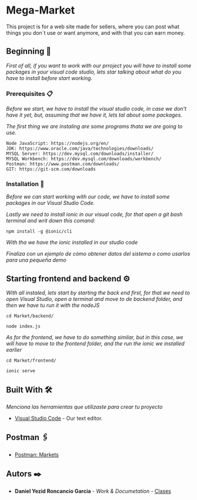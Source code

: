 # Mega-Market

This project is for a web site made for sellers, where you can post what things you don´t use or want anymore, and with that you can earn money.

## Beginning 🚀

_First of all, if you want to work with our prroject you will have to install some packages in your visual code studio, lets star talking about what do you have to install before start working._

### Prerequisites 📋

_Before we start, we have to install the visual studio code, in case we don't have it yet, but, assuming that we have it, lets tal about some packages._

_The first thing we are instaling are some programs thata we are going to use._
```
Node JavaScript: https://nodejs.org/en/
JDK: https://www.oracle.com/java/technologies/downloads/
MYSQL Server: https://dev.mysql.com/downloads/installer/
MYSQL Workbench: https://dev.mysql.com/downloads/workbench/
Postman: https://www.postman.com/downloads/
GIT: https://git-scm.com/downloads
```

### Installation 🔧

_Before we can start working with our code, we have to install some packages in our Visual Studio Code._

_Lastly we need to install ionic in our visual code, for that open a git bash terminal and writ down this comand:_

```
npm install -g @ionic/cli
```
_With tha we have the ionic installed in our studio code_

_Finaliza con un ejemplo de cómo obtener datos del sistema o como usarlos para una pequeña demo_


## Starting frontend and backend ⚙️

_With all instaled, lets start by starting the back end first, for that we need to open Visual Studio, open a terminal and move to de backend folder, and then we have tu run it with the nodeJS_
```
cd Market/backend/

node index.js
```

_As for the frontend, we have to do something similar, but in this case, we will have to move to the frontend folder, and the run the ionic we installed earlier_
```
cd Market/frontend/

ionic serve
```

## Built With 🛠️

_Menciona las herramientas que utilizaste para crear tu proyecto_

* [Visual Studio Code](https://code.visualstudio.com/download) - Our text editor.

## Postman 🖇️
* [Postman: Markets](https://www.postman.com/danielyezid/market/request/7fd9j50/http-localhost-8080-api-markets-7?action=share&creator=38432283&ctx=documentation)

## Autors ✒️

* **Daniel Yezid Roncancio Garcia** - *Work & Documetation* - [Clases](https://github.com/DanielYezid/Clases.git)

